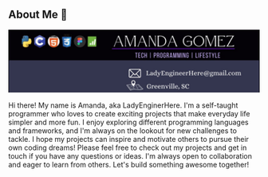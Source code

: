 ## About Me :woman_with_headscarf:
![Profile Banner](https://github.com/LadyEngineerHere/ladyengineerhere-image-resources/blob/main/purple%20banner.jpeg?raw=true)



Hi there! My name is Amanda, aka LadyEnginerHere. I'm a self-taught programmer who loves to create exciting projects that make everyday life simpler and more fun. I enjoy exploring different programming languages and frameworks, and I'm always on the lookout for new challenges to tackle. I hope my projects can inspire and motivate others to pursue their own coding dreams!
Please feel free to check out my projects and get in touch if you have any questions or ideas. I'm always open to collaboration and eager to learn from others. Let's build something awesome together!

